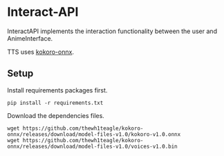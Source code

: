 # Interact-API
InteractAPI implements the interaction functionality between the user and AnimeInterface.

TTS uses [kokoro-onnx](https://github.com/thewh1teagle/kokoro-onnx?tab=readme-ov-file).

## Setup

Install requirements packages first.
```
pip install -r requirements.txt
```

Download the dependencies files.
```
wget https://github.com/thewh1teagle/kokoro-onnx/releases/download/model-files-v1.0/kokoro-v1.0.onnx
wget https://github.com/thewh1teagle/kokoro-onnx/releases/download/model-files-v1.0/voices-v1.0.bin
```
